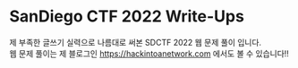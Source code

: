 # SanDiego CTF 2022 Write-Ups

제 부족한 글쓰기 실력으로 나름대로 써본 SDCTF 2022 웹 문제 풀이 입니다.</br>
웹 문제 풀이는 제 블로그인 https://hackintoanetwork.com 에서도 볼 수 있습니다!!</br>

